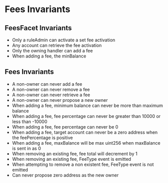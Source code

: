 # Fees Invariants

## FeesFacet Invariants

- Only a ruleAdmin can activate a set fee activation
- Any account can retrieve the fee activation
- Only the owning handler can add a fee
- When adding a fee, the minBalance 

## Fees Invariants

- A non-owner can never add a fee
- A non-owner can never remove a fee
- A non-owner can never retrieve a fee
- A non-owner can never propose a new owner
- When adding a fee, minimum balance can never be more than maximum balance
- When adding a fee, fee percentage can never be greater than 10000 or less than -10000
- When adding a fee, fee percentage can never be 0
- When adding a fee, target account can never be a zero address when the feePercentage is positive
- When adding a fee, maxBalance will be max uint256 when maxBalance is sent in as 0
- When removing an existing fee, fee total will decrement by 1
- When removing an existing fee, FeeType event is emitted
- When attempting to remove a non existent fee, FeeType event is not emitted
- Can never propose zero address as the new owner
  




